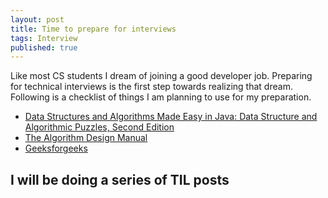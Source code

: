 ```yaml
---
layout: post
title: Time to prepare for interviews
tags: Interview
published: true
---
```



Like most CS students I dream of joining a good developer job. Preparing for technical interviews is the first step towards realizing that dream. Following is a checklist of things I am planning to use for my preparation.
- [Data Structures and Algorithms Made Easy in Java: Data Structure and Algorithmic Puzzles, Second Edition](http://www.amazon.com/Data-Structures-Algorithms-Made-Easy/dp/1468101277/ref=sr_1_1?ie=UTF8&qid=1419319363&sr=8-1&keywords=narasimha+karumanchi)
- [The Algorithm Design Manual](http://www.amazon.com/Algorithm-Design-Manual-Steven-Skiena/dp/1848000693/ref=sr_1_1?ie=UTF8&qid=1419319457&sr=8-1&keywords=algorithm+design+manual)
- [Geeksforgeeks](http://www.geeksforgeeks.org/)

I will be doing a series of TIL posts
-----